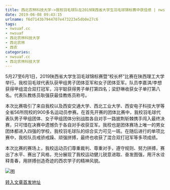 ```yaml
---
title: 西北农林科技大学->我校羽毛球队在2019陕西省大学生羽毛球锦标赛中获佳绩 | nwsuaf.cc
date: 2019-06-08 09:43:15
urlname: f6d7143b7944707e473223e5db0e27c6
tags: 
- nwsuaf.cc
- nwsuaf
- 西北农林科技大学
- 西北农林
- 西农
categories:
- nwsuaf.cc
- 西北农林科技大学
---
```



5月27至6月1日，2019陕西省大学生羽毛球锦标赛暨“校长杯”比赛在陕西理工大学举行。我校羽毛球代表队获甲组男子团体亚军和女子团体亚军。队员李嘉淇/李想获得甲组混合双打冠军，冯宇聪获得男子单打第四名；梁舒琳收获女子单打第八名。代表队教练员耿强获最佳教练员称号。

本次比赛吸引了来自我校以及西安交通大学、西北工业大学、西安电子科技大学等全省56所院校的900多名运动员参赛。在首先开赛的团体比赛中，我校羽毛球代表队男子甲组团体、女子甲组团体分别战胜各自对手一路披荆斩棘携手闯入最终决赛，只可惜在决赛中遗憾负于各自对手收获亚军。我校也是团体赛场上唯一的男女团体都进入四强的学校，我校羽毛球队的综合实力可见一斑。在随后进行的单项比赛中，我校队员戒骄戒躁、顽强拼搏，最终也收获了混合双打冠军等多项成绩。

本次比赛的赛场上，我校运动员们尊重裁判、尊重对手，遵守规则、努力拼搏，赛出了水平、赛出了风格，充分展现了我校运动健儿锐意进取、奋发图强，用汗水诠释青春，用拼搏创造奇迹的西农学子的精神风貌。



![图](https://news.nwsuaf.edu.cn/images/content/2019-06/20190606182617443244.jpg)

[转入文章首发地址](https://news.nwsuaf.edu.cn/xnxw/90103.htm)